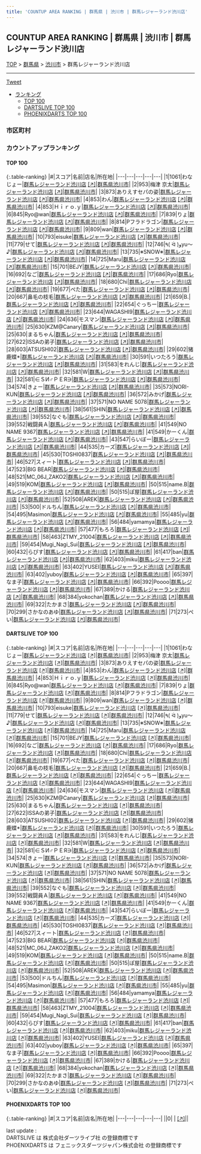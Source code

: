 ```yaml
---
title: 'COUNTUP AREA RANKING | 群馬県 | 渋川市 | 群馬レジャーランド渋川店'
---
```

## COUNTUP AREA RANKING | 群馬県 | 渋川市 | 群馬レジャーランド渋川店

[TOP](/darts/rank/) > [群馬県](/darts/rank/群馬県/) > [渋川市](/darts/rank/群馬県/渋川市/) > 群馬レジャーランド渋川店

___

<a href="https://twitter.com/share?ref_src=twsrc%5Etfw" data-text="COUNTUP AREA RANKING | 群馬県渋川市群馬レジャーランド渋川店" class="twitter-share-button" data-hashtags="DARTSLIVE,PHOENIXDARTS,darts,ダーツ" data-show-count="false">Tweet</a>

* [ランキング](#カウントアップランキング)
    * [TOP 100](#top-100)
    * [DARTSLIVE TOP 100](#dartslive-top-100)
    * [PHOENIXDARTS TOP 100](#phoenixdarts-top-100)

### 市区町村

<ul>

</ul>

### カウントアップランキング

#### TOP 100



{:.table-ranking}
|#|スコア|名前|店名|所在地|
|---|---|---|---|---|
|1|1061|<span class="rank-name-dl">わなじょー</span>|<a href="/darts/rank/shops/e09672d19b503e39a3f63593b5358cc4.html">群馬レジャーランド渋川店</a> <a href="https://search.dartslive.com/jp/shop/e09672d19b503e39a3f63593b5358cc4">[↗]</a>|<a href="/darts/rank/群馬県/渋川市">群馬県渋川市</a>|
|2|953|<span class="rank-name-dl">梅津 京太</span>|<a href="/darts/rank/shops/e09672d19b503e39a3f63593b5358cc4.html">群馬レジャーランド渋川店</a> <a href="https://search.dartslive.com/jp/shop/e09672d19b503e39a3f63593b5358cc4">[↗]</a>|<a href="/darts/rank/群馬県/渋川市">群馬県渋川市</a>|
|3|873|<span class="rank-name-dl">ありえすセパの姿</span>|<a href="/darts/rank/shops/e09672d19b503e39a3f63593b5358cc4.html">群馬レジャーランド渋川店</a> <a href="https://search.dartslive.com/jp/shop/e09672d19b503e39a3f63593b5358cc4">[↗]</a>|<a href="/darts/rank/群馬県/渋川市">群馬県渋川市</a>|
|4|853|<span class="rank-name-dl">わん</span>|<a href="/darts/rank/shops/e09672d19b503e39a3f63593b5358cc4.html">群馬レジャーランド渋川店</a> <a href="https://search.dartslive.com/jp/shop/e09672d19b503e39a3f63593b5358cc4">[↗]</a>|<a href="/darts/rank/群馬県/渋川市">群馬県渋川市</a>|
|4|853|<span class="rank-name-dl">Ｈｉｒｏ.ｙ</span>|<a href="/darts/rank/shops/e09672d19b503e39a3f63593b5358cc4.html">群馬レジャーランド渋川店</a> <a href="https://search.dartslive.com/jp/shop/e09672d19b503e39a3f63593b5358cc4">[↗]</a>|<a href="/darts/rank/群馬県/渋川市">群馬県渋川市</a>|
|6|845|<span class="rank-name-dl">Ryo@wan</span>|<a href="/darts/rank/shops/e09672d19b503e39a3f63593b5358cc4.html">群馬レジャーランド渋川店</a> <a href="https://search.dartslive.com/jp/shop/e09672d19b503e39a3f63593b5358cc4">[↗]</a>|<a href="/darts/rank/群馬県/渋川市">群馬県渋川市</a>|
|7|839|<span class="rank-name-dl">りょ</span>|<a href="/darts/rank/shops/e09672d19b503e39a3f63593b5358cc4.html">群馬レジャーランド渋川店</a> <a href="https://search.dartslive.com/jp/shop/e09672d19b503e39a3f63593b5358cc4">[↗]</a>|<a href="/darts/rank/群馬県/渋川市">群馬県渋川市</a>|
|8|814|<span class="rank-name-dl">Pフラドラゴン</span>|<a href="/darts/rank/shops/e09672d19b503e39a3f63593b5358cc4.html">群馬レジャーランド渋川店</a> <a href="https://search.dartslive.com/jp/shop/e09672d19b503e39a3f63593b5358cc4">[↗]</a>|<a href="/darts/rank/群馬県/渋川市">群馬県渋川市</a>|
|9|809|<span class="rank-name-dl">wan</span>|<a href="/darts/rank/shops/e09672d19b503e39a3f63593b5358cc4.html">群馬レジャーランド渋川店</a> <a href="https://search.dartslive.com/jp/shop/e09672d19b503e39a3f63593b5358cc4">[↗]</a>|<a href="/darts/rank/群馬県/渋川市">群馬県渋川市</a>|
|10|793|<span class="rank-name-dl">eisuke</span>|<a href="/darts/rank/shops/e09672d19b503e39a3f63593b5358cc4.html">群馬レジャーランド渋川店</a> <a href="https://search.dartslive.com/jp/shop/e09672d19b503e39a3f63593b5358cc4">[↗]</a>|<a href="/darts/rank/群馬県/渋川市">群馬県渋川市</a>|
|11|779|<span class="rank-name-dl">せて</span>|<a href="/darts/rank/shops/e09672d19b503e39a3f63593b5358cc4.html">群馬レジャーランド渋川店</a> <a href="https://search.dartslive.com/jp/shop/e09672d19b503e39a3f63593b5358cc4">[↗]</a>|<a href="/darts/rank/群馬県/渋川市">群馬県渋川市</a>|
|12|746|<span class="rank-name-dl">٩( ᐛ )وyu〜♪</span>|<a href="/darts/rank/shops/e09672d19b503e39a3f63593b5358cc4.html">群馬レジャーランド渋川店</a> <a href="https://search.dartslive.com/jp/shop/e09672d19b503e39a3f63593b5358cc4">[↗]</a>|<a href="/darts/rank/群馬県/渋川市">群馬県渋川市</a>|
|13|735|<span class="rank-name-dl">※SNOW※</span>|<a href="/darts/rank/shops/e09672d19b503e39a3f63593b5358cc4.html">群馬レジャーランド渋川店</a> <a href="https://search.dartslive.com/jp/shop/e09672d19b503e39a3f63593b5358cc4">[↗]</a>|<a href="/darts/rank/群馬県/渋川市">群馬県渋川市</a>|
|14|725|<span class="rank-name-dl">Maru</span>|<a href="/darts/rank/shops/e09672d19b503e39a3f63593b5358cc4.html">群馬レジャーランド渋川店</a> <a href="https://search.dartslive.com/jp/shop/e09672d19b503e39a3f63593b5358cc4">[↗]</a>|<a href="/darts/rank/群馬県/渋川市">群馬県渋川市</a>|
|15|701|<span class="rank-name-dl">BEJY</span>|<a href="/darts/rank/shops/e09672d19b503e39a3f63593b5358cc4.html">群馬レジャーランド渋川店</a> <a href="https://search.dartslive.com/jp/shop/e09672d19b503e39a3f63593b5358cc4">[↗]</a>|<a href="/darts/rank/群馬県/渋川市">群馬県渋川市</a>|
|16|692|<span class="rank-name-dl">なご</span>|<a href="/darts/rank/shops/e09672d19b503e39a3f63593b5358cc4.html">群馬レジャーランド渋川店</a> <a href="https://search.dartslive.com/jp/shop/e09672d19b503e39a3f63593b5358cc4">[↗]</a>|<a href="/darts/rank/群馬県/渋川市">群馬県渋川市</a>|
|17|686|<span class="rank-name-dl">Ryo</span>|<a href="/darts/rank/shops/e09672d19b503e39a3f63593b5358cc4.html">群馬レジャーランド渋川店</a> <a href="https://search.dartslive.com/jp/shop/e09672d19b503e39a3f63593b5358cc4">[↗]</a>|<a href="/darts/rank/群馬県/渋川市">群馬県渋川市</a>|
|18|680|<span class="rank-name-dl">Chi</span>|<a href="/darts/rank/shops/e09672d19b503e39a3f63593b5358cc4.html">群馬レジャーランド渋川店</a> <a href="https://search.dartslive.com/jp/shop/e09672d19b503e39a3f63593b5358cc4">[↗]</a>|<a href="/darts/rank/群馬県/渋川市">群馬県渋川市</a>|
|19|677|<span class="rank-name-dl">ぺた</span>|<a href="/darts/rank/shops/e09672d19b503e39a3f63593b5358cc4.html">群馬レジャーランド渋川店</a> <a href="https://search.dartslive.com/jp/shop/e09672d19b503e39a3f63593b5358cc4">[↗]</a>|<a href="/darts/rank/群馬県/渋川市">群馬県渋川市</a>|
|20|667|<span class="rank-name-dl">鼻毛の枝毛</span>|<a href="/darts/rank/shops/e09672d19b503e39a3f63593b5358cc4.html">群馬レジャーランド渋川店</a> <a href="https://search.dartslive.com/jp/shop/e09672d19b503e39a3f63593b5358cc4">[↗]</a>|<a href="/darts/rank/群馬県/渋川市">群馬県渋川市</a>|
|21|659|<span class="rank-name-dl">B.</span>|<a href="/darts/rank/shops/e09672d19b503e39a3f63593b5358cc4.html">群馬レジャーランド渋川店</a> <a href="https://search.dartslive.com/jp/shop/e09672d19b503e39a3f63593b5358cc4">[↗]</a>|<a href="/darts/rank/群馬県/渋川市">群馬県渋川市</a>|
|22|654|<span class="rank-name-dl">ぐっちー</span>|<a href="/darts/rank/shops/e09672d19b503e39a3f63593b5358cc4.html">群馬レジャーランド渋川店</a> <a href="https://search.dartslive.com/jp/shop/e09672d19b503e39a3f63593b5358cc4">[↗]</a>|<a href="/darts/rank/群馬県/渋川市">群馬県渋川市</a>|
|23|644|<span class="rank-name-dl">WAGASHI9</span>|<a href="/darts/rank/shops/e09672d19b503e39a3f63593b5358cc4.html">群馬レジャーランド渋川店</a> <a href="https://search.dartslive.com/jp/shop/e09672d19b503e39a3f63593b5358cc4">[↗]</a>|<a href="/darts/rank/群馬県/渋川市">群馬県渋川市</a>|
|24|636|<span class="rank-name-dl">モスマン</span>|<a href="/darts/rank/shops/e09672d19b503e39a3f63593b5358cc4.html">群馬レジャーランド渋川店</a> <a href="https://search.dartslive.com/jp/shop/e09672d19b503e39a3f63593b5358cc4">[↗]</a>|<a href="/darts/rank/群馬県/渋川市">群馬県渋川市</a>|
|25|630|<span class="rank-name-dl">KZM@Canary</span>|<a href="/darts/rank/shops/e09672d19b503e39a3f63593b5358cc4.html">群馬レジャーランド渋川店</a> <a href="https://search.dartslive.com/jp/shop/e09672d19b503e39a3f63593b5358cc4">[↗]</a>|<a href="/darts/rank/群馬県/渋川市">群馬県渋川市</a>|
|25|630|<span class="rank-name-dl">まるちゃん</span>|<a href="/darts/rank/shops/e09672d19b503e39a3f63593b5358cc4.html">群馬レジャーランド渋川店</a> <a href="https://search.dartslive.com/jp/shop/e09672d19b503e39a3f63593b5358cc4">[↗]</a>|<a href="/darts/rank/群馬県/渋川市">群馬県渋川市</a>|
|27|622|<span class="rank-name-dl">ISSAの弟子</span>|<a href="/darts/rank/shops/e09672d19b503e39a3f63593b5358cc4.html">群馬レジャーランド渋川店</a> <a href="https://search.dartslive.com/jp/shop/e09672d19b503e39a3f63593b5358cc4">[↗]</a>|<a href="/darts/rank/群馬県/渋川市">群馬県渋川市</a>|
|28|603|<span class="rank-name-dl">ATSUSHI02</span>|<a href="/darts/rank/shops/e09672d19b503e39a3f63593b5358cc4.html">群馬レジャーランド渋川店</a> <a href="https://search.dartslive.com/jp/shop/e09672d19b503e39a3f63593b5358cc4">[↗]</a>|<a href="/darts/rank/群馬県/渋川市">群馬県渋川市</a>|
|29|602|<span class="rank-name-dl">猪鹿蝶*</span>|<a href="/darts/rank/shops/e09672d19b503e39a3f63593b5358cc4.html">群馬レジャーランド渋川店</a> <a href="https://search.dartslive.com/jp/shop/e09672d19b503e39a3f63593b5358cc4">[↗]</a>|<a href="/darts/rank/群馬県/渋川市">群馬県渋川市</a>|
|30|591|<span class="rank-name-dl">いつたろう</span>|<a href="/darts/rank/shops/e09672d19b503e39a3f63593b5358cc4.html">群馬レジャーランド渋川店</a> <a href="https://search.dartslive.com/jp/shop/e09672d19b503e39a3f63593b5358cc4">[↗]</a>|<a href="/darts/rank/群馬県/渋川市">群馬県渋川市</a>|
|31|583|<span class="rank-name-dl">をれんじ</span>|<a href="/darts/rank/shops/e09672d19b503e39a3f63593b5358cc4.html">群馬レジャーランド渋川店</a> <a href="https://search.dartslive.com/jp/shop/e09672d19b503e39a3f63593b5358cc4">[↗]</a>|<a href="/darts/rank/群馬県/渋川市">群馬県渋川市</a>|
|32|581|<span class="rank-name-dl">W</span>|<a href="/darts/rank/shops/e09672d19b503e39a3f63593b5358cc4.html">群馬レジャーランド渋川店</a> <a href="https://search.dartslive.com/jp/shop/e09672d19b503e39a3f63593b5358cc4">[↗]</a>|<a href="/darts/rank/群馬県/渋川市">群馬県渋川市</a>|
|32|581|<span class="rank-name-dl">∈ＳИ♂ＰＥЯ∋</span>|<a href="/darts/rank/shops/e09672d19b503e39a3f63593b5358cc4.html">群馬レジャーランド渋川店</a> <a href="https://search.dartslive.com/jp/shop/e09672d19b503e39a3f63593b5358cc4">[↗]</a>|<a href="/darts/rank/群馬県/渋川市">群馬県渋川市</a>|
|34|574|<span class="rank-name-dl">きょー</span>|<a href="/darts/rank/shops/e09672d19b503e39a3f63593b5358cc4.html">群馬レジャーランド渋川店</a> <a href="https://search.dartslive.com/jp/shop/e09672d19b503e39a3f63593b5358cc4">[↗]</a>|<a href="/darts/rank/群馬県/渋川市">群馬県渋川市</a>|
|35|573|<span class="rank-name-dl">NORI-KUN</span>|<a href="/darts/rank/shops/e09672d19b503e39a3f63593b5358cc4.html">群馬レジャーランド渋川店</a> <a href="https://search.dartslive.com/jp/shop/e09672d19b503e39a3f63593b5358cc4">[↗]</a>|<a href="/darts/rank/群馬県/渋川市">群馬県渋川市</a>|
|36|572|<span class="rank-name-dl">みかげ</span>|<a href="/darts/rank/shops/e09672d19b503e39a3f63593b5358cc4.html">群馬レジャーランド渋川店</a> <a href="https://search.dartslive.com/jp/shop/e09672d19b503e39a3f63593b5358cc4">[↗]</a>|<a href="/darts/rank/群馬県/渋川市">群馬県渋川市</a>|
|37|571|<span class="rank-name-dl">NO NAME 5078</span>|<a href="/darts/rank/shops/e09672d19b503e39a3f63593b5358cc4.html">群馬レジャーランド渋川店</a> <a href="https://search.dartslive.com/jp/shop/e09672d19b503e39a3f63593b5358cc4">[↗]</a>|<a href="/darts/rank/群馬県/渋川市">群馬県渋川市</a>|
|38|561|<span class="rank-name-dl">SHIN</span>|<a href="/darts/rank/shops/e09672d19b503e39a3f63593b5358cc4.html">群馬レジャーランド渋川店</a> <a href="https://search.dartslive.com/jp/shop/e09672d19b503e39a3f63593b5358cc4">[↗]</a>|<a href="/darts/rank/群馬県/渋川市">群馬県渋川市</a>|
|39|552|<span class="rank-name-dl">なぐも</span>|<a href="/darts/rank/shops/e09672d19b503e39a3f63593b5358cc4.html">群馬レジャーランド渋川店</a> <a href="https://search.dartslive.com/jp/shop/e09672d19b503e39a3f63593b5358cc4">[↗]</a>|<a href="/darts/rank/群馬県/渋川市">群馬県渋川市</a>|
|39|552|<span class="rank-name-dl">戦闘員Ａ</span>|<a href="/darts/rank/shops/e09672d19b503e39a3f63593b5358cc4.html">群馬レジャーランド渋川店</a> <a href="https://search.dartslive.com/jp/shop/e09672d19b503e39a3f63593b5358cc4">[↗]</a>|<a href="/darts/rank/群馬県/渋川市">群馬県渋川市</a>|
|41|549|<span class="rank-name-dl">NO NAME 9367</span>|<a href="/darts/rank/shops/e09672d19b503e39a3f63593b5358cc4.html">群馬レジャーランド渋川店</a> <a href="https://search.dartslive.com/jp/shop/e09672d19b503e39a3f63593b5358cc4">[↗]</a>|<a href="/darts/rank/群馬県/渋川市">群馬県渋川市</a>|
|41|549|<span class="rank-name-dl">かーくん</span>|<a href="/darts/rank/shops/e09672d19b503e39a3f63593b5358cc4.html">群馬レジャーランド渋川店</a> <a href="https://search.dartslive.com/jp/shop/e09672d19b503e39a3f63593b5358cc4">[↗]</a>|<a href="/darts/rank/群馬県/渋川市">群馬県渋川市</a>|
|43|547|<span class="rank-name-dl">らいぼー</span>|<a href="/darts/rank/shops/e09672d19b503e39a3f63593b5358cc4.html">群馬レジャーランド渋川店</a> <a href="https://search.dartslive.com/jp/shop/e09672d19b503e39a3f63593b5358cc4">[↗]</a>|<a href="/darts/rank/群馬県/渋川市">群馬県渋川市</a>|
|44|535|<span class="rank-name-dl">カーズ</span>|<a href="/darts/rank/shops/e09672d19b503e39a3f63593b5358cc4.html">群馬レジャーランド渋川店</a> <a href="https://search.dartslive.com/jp/shop/e09672d19b503e39a3f63593b5358cc4">[↗]</a>|<a href="/darts/rank/群馬県/渋川市">群馬県渋川市</a>|
|45|530|<span class="rank-name-dl">TOSHI0837</span>|<a href="/darts/rank/shops/e09672d19b503e39a3f63593b5358cc4.html">群馬レジャーランド渋川店</a> <a href="https://search.dartslive.com/jp/shop/e09672d19b503e39a3f63593b5358cc4">[↗]</a>|<a href="/darts/rank/群馬県/渋川市">群馬県渋川市</a>|
|46|527|<span class="rank-name-dl">スィート</span>|<a href="/darts/rank/shops/e09672d19b503e39a3f63593b5358cc4.html">群馬レジャーランド渋川店</a> <a href="https://search.dartslive.com/jp/shop/e09672d19b503e39a3f63593b5358cc4">[↗]</a>|<a href="/darts/rank/群馬県/渋川市">群馬県渋川市</a>|
|47|523|<span class="rank-name-dl">BIG BEAR</span>|<a href="/darts/rank/shops/e09672d19b503e39a3f63593b5358cc4.html">群馬レジャーランド渋川店</a> <a href="https://search.dartslive.com/jp/shop/e09672d19b503e39a3f63593b5358cc4">[↗]</a>|<a href="/darts/rank/群馬県/渋川市">群馬県渋川市</a>|
|48|521|<span class="rank-name-dl">MC_06J_ZAKO2</span>|<a href="/darts/rank/shops/e09672d19b503e39a3f63593b5358cc4.html">群馬レジャーランド渋川店</a> <a href="https://search.dartslive.com/jp/shop/e09672d19b503e39a3f63593b5358cc4">[↗]</a>|<a href="/darts/rank/群馬県/渋川市">群馬県渋川市</a>|
|49|519|<span class="rank-name-dl">KOM</span>|<a href="/darts/rank/shops/e09672d19b503e39a3f63593b5358cc4.html">群馬レジャーランド渋川店</a> <a href="https://search.dartslive.com/jp/shop/e09672d19b503e39a3f63593b5358cc4">[↗]</a>|<a href="/darts/rank/群馬県/渋川市">群馬県渋川市</a>|
|50|515|<span class="rank-name-dl">name.B</span>|<a href="/darts/rank/shops/e09672d19b503e39a3f63593b5358cc4.html">群馬レジャーランド渋川店</a> <a href="https://search.dartslive.com/jp/shop/e09672d19b503e39a3f63593b5358cc4">[↗]</a>|<a href="/darts/rank/群馬県/渋川市">群馬県渋川市</a>|
|50|515|<span class="rank-name-dl">ぽ屋</span>|<a href="/darts/rank/shops/e09672d19b503e39a3f63593b5358cc4.html">群馬レジャーランド渋川店</a> <a href="https://search.dartslive.com/jp/shop/e09672d19b503e39a3f63593b5358cc4">[↗]</a>|<a href="/darts/rank/群馬県/渋川市">群馬県渋川市</a>|
|52|508|<span class="rank-name-dl">AREK</span>|<a href="/darts/rank/shops/e09672d19b503e39a3f63593b5358cc4.html">群馬レジャーランド渋川店</a> <a href="https://search.dartslive.com/jp/shop/e09672d19b503e39a3f63593b5358cc4">[↗]</a>|<a href="/darts/rank/群馬県/渋川市">群馬県渋川市</a>|
|53|500|<span class="rank-name-dl">ドルちん</span>|<a href="/darts/rank/shops/e09672d19b503e39a3f63593b5358cc4.html">群馬レジャーランド渋川店</a> <a href="https://search.dartslive.com/jp/shop/e09672d19b503e39a3f63593b5358cc4">[↗]</a>|<a href="/darts/rank/群馬県/渋川市">群馬県渋川市</a>|
|54|495|<span class="rank-name-dl">Masimon</span>|<a href="/darts/rank/shops/e09672d19b503e39a3f63593b5358cc4.html">群馬レジャーランド渋川店</a> <a href="https://search.dartslive.com/jp/shop/e09672d19b503e39a3f63593b5358cc4">[↗]</a>|<a href="/darts/rank/群馬県/渋川市">群馬県渋川市</a>|
|55|485|<span class="rank-name-dl">yu</span>|<a href="/darts/rank/shops/e09672d19b503e39a3f63593b5358cc4.html">群馬レジャーランド渋川店</a> <a href="https://search.dartslive.com/jp/shop/e09672d19b503e39a3f63593b5358cc4">[↗]</a>|<a href="/darts/rank/群馬県/渋川市">群馬県渋川市</a>|
|56|484|<span class="rank-name-dl">yamamya</span>|<a href="/darts/rank/shops/e09672d19b503e39a3f63593b5358cc4.html">群馬レジャーランド渋川店</a> <a href="https://search.dartslive.com/jp/shop/e09672d19b503e39a3f63593b5358cc4">[↗]</a>|<a href="/darts/rank/群馬県/渋川市">群馬県渋川市</a>|
|57|477|<span class="rank-name-dl">もろろ</span>|<a href="/darts/rank/shops/e09672d19b503e39a3f63593b5358cc4.html">群馬レジャーランド渋川店</a> <a href="https://search.dartslive.com/jp/shop/e09672d19b503e39a3f63593b5358cc4">[↗]</a>|<a href="/darts/rank/群馬県/渋川市">群馬県渋川市</a>|
|58|463|<span class="rank-name-dl">ZTMY_21004</span>|<a href="/darts/rank/shops/e09672d19b503e39a3f63593b5358cc4.html">群馬レジャーランド渋川店</a> <a href="https://search.dartslive.com/jp/shop/e09672d19b503e39a3f63593b5358cc4">[↗]</a>|<a href="/darts/rank/群馬県/渋川市">群馬県渋川市</a>|
|59|454|<span class="rank-name-dl">Mugi_Nagi_Sui</span>|<a href="/darts/rank/shops/e09672d19b503e39a3f63593b5358cc4.html">群馬レジャーランド渋川店</a> <a href="https://search.dartslive.com/jp/shop/e09672d19b503e39a3f63593b5358cc4">[↗]</a>|<a href="/darts/rank/群馬県/渋川市">群馬県渋川市</a>|
|60|432|<span class="rank-name-dl">らぴす</span>|<a href="/darts/rank/shops/e09672d19b503e39a3f63593b5358cc4.html">群馬レジャーランド渋川店</a> <a href="https://search.dartslive.com/jp/shop/e09672d19b503e39a3f63593b5358cc4">[↗]</a>|<a href="/darts/rank/群馬県/渋川市">群馬県渋川市</a>|
|61|417|<span class="rank-name-dl">ban</span>|<a href="/darts/rank/shops/e09672d19b503e39a3f63593b5358cc4.html">群馬レジャーランド渋川店</a> <a href="https://search.dartslive.com/jp/shop/e09672d19b503e39a3f63593b5358cc4">[↗]</a>|<a href="/darts/rank/群馬県/渋川市">群馬県渋川市</a>|
|62|403|<span class="rank-name-dl">miku</span>|<a href="/darts/rank/shops/e09672d19b503e39a3f63593b5358cc4.html">群馬レジャーランド渋川店</a> <a href="https://search.dartslive.com/jp/shop/e09672d19b503e39a3f63593b5358cc4">[↗]</a>|<a href="/darts/rank/群馬県/渋川市">群馬県渋川市</a>|
|63|402|<span class="rank-name-dl">YUSEI</span>|<a href="/darts/rank/shops/e09672d19b503e39a3f63593b5358cc4.html">群馬レジャーランド渋川店</a> <a href="https://search.dartslive.com/jp/shop/e09672d19b503e39a3f63593b5358cc4">[↗]</a>|<a href="/darts/rank/群馬県/渋川市">群馬県渋川市</a>|
|63|402|<span class="rank-name-dl">yuboy</span>|<a href="/darts/rank/shops/e09672d19b503e39a3f63593b5358cc4.html">群馬レジャーランド渋川店</a> <a href="https://search.dartslive.com/jp/shop/e09672d19b503e39a3f63593b5358cc4">[↗]</a>|<a href="/darts/rank/群馬県/渋川市">群馬県渋川市</a>|
|65|397|<span class="rank-name-dl">なま子</span>|<a href="/darts/rank/shops/e09672d19b503e39a3f63593b5358cc4.html">群馬レジャーランド渋川店</a> <a href="https://search.dartslive.com/jp/shop/e09672d19b503e39a3f63593b5358cc4">[↗]</a>|<a href="/darts/rank/群馬県/渋川市">群馬県渋川市</a>|
|66|392|<span class="rank-name-dl">Poooo</span>|<a href="/darts/rank/shops/e09672d19b503e39a3f63593b5358cc4.html">群馬レジャーランド渋川店</a> <a href="https://search.dartslive.com/jp/shop/e09672d19b503e39a3f63593b5358cc4">[↗]</a>|<a href="/darts/rank/群馬県/渋川市">群馬県渋川市</a>|
|67|389|<span class="rank-name-dl">かける</span>|<a href="/darts/rank/shops/e09672d19b503e39a3f63593b5358cc4.html">群馬レジャーランド渋川店</a> <a href="https://search.dartslive.com/jp/shop/e09672d19b503e39a3f63593b5358cc4">[↗]</a>|<a href="/darts/rank/群馬県/渋川市">群馬県渋川市</a>|
|68|384|<span class="rank-name-dl">yokochan</span>|<a href="/darts/rank/shops/e09672d19b503e39a3f63593b5358cc4.html">群馬レジャーランド渋川店</a> <a href="https://search.dartslive.com/jp/shop/e09672d19b503e39a3f63593b5358cc4">[↗]</a>|<a href="/darts/rank/群馬県/渋川市">群馬県渋川市</a>|
|69|322|<span class="rank-name-dl">たかまさ</span>|<a href="/darts/rank/shops/e09672d19b503e39a3f63593b5358cc4.html">群馬レジャーランド渋川店</a> <a href="https://search.dartslive.com/jp/shop/e09672d19b503e39a3f63593b5358cc4">[↗]</a>|<a href="/darts/rank/群馬県/渋川市">群馬県渋川市</a>|
|70|299|<span class="rank-name-dl">さかなのあゆ</span>|<a href="/darts/rank/shops/e09672d19b503e39a3f63593b5358cc4.html">群馬レジャーランド渋川店</a> <a href="https://search.dartslive.com/jp/shop/e09672d19b503e39a3f63593b5358cc4">[↗]</a>|<a href="/darts/rank/群馬県/渋川市">群馬県渋川市</a>|
|71|273|<span class="rank-name-dl">ぺい</span>|<a href="/darts/rank/shops/e09672d19b503e39a3f63593b5358cc4.html">群馬レジャーランド渋川店</a> <a href="https://search.dartslive.com/jp/shop/e09672d19b503e39a3f63593b5358cc4">[↗]</a>|<a href="/darts/rank/群馬県/渋川市">群馬県渋川市</a>|


#### DARTSLIVE TOP 100



{:.table-ranking}
|#|スコア|名前|店名|所在地|
|---|---|---|---|---|
|1|1061|<span class="rank-name-dl">わなじょー</span>|<a href="/darts/rank/shops/e09672d19b503e39a3f63593b5358cc4.html">群馬レジャーランド渋川店</a> <a href="https://search.dartslive.com/jp/shop/e09672d19b503e39a3f63593b5358cc4">[↗]</a>|<a href="/darts/rank/群馬県/渋川市">群馬県渋川市</a>|
|2|953|<span class="rank-name-dl">梅津 京太</span>|<a href="/darts/rank/shops/e09672d19b503e39a3f63593b5358cc4.html">群馬レジャーランド渋川店</a> <a href="https://search.dartslive.com/jp/shop/e09672d19b503e39a3f63593b5358cc4">[↗]</a>|<a href="/darts/rank/群馬県/渋川市">群馬県渋川市</a>|
|3|873|<span class="rank-name-dl">ありえすセパの姿</span>|<a href="/darts/rank/shops/e09672d19b503e39a3f63593b5358cc4.html">群馬レジャーランド渋川店</a> <a href="https://search.dartslive.com/jp/shop/e09672d19b503e39a3f63593b5358cc4">[↗]</a>|<a href="/darts/rank/群馬県/渋川市">群馬県渋川市</a>|
|4|853|<span class="rank-name-dl">わん</span>|<a href="/darts/rank/shops/e09672d19b503e39a3f63593b5358cc4.html">群馬レジャーランド渋川店</a> <a href="https://search.dartslive.com/jp/shop/e09672d19b503e39a3f63593b5358cc4">[↗]</a>|<a href="/darts/rank/群馬県/渋川市">群馬県渋川市</a>|
|4|853|<span class="rank-name-dl">Ｈｉｒｏ.ｙ</span>|<a href="/darts/rank/shops/e09672d19b503e39a3f63593b5358cc4.html">群馬レジャーランド渋川店</a> <a href="https://search.dartslive.com/jp/shop/e09672d19b503e39a3f63593b5358cc4">[↗]</a>|<a href="/darts/rank/群馬県/渋川市">群馬県渋川市</a>|
|6|845|<span class="rank-name-dl">Ryo@wan</span>|<a href="/darts/rank/shops/e09672d19b503e39a3f63593b5358cc4.html">群馬レジャーランド渋川店</a> <a href="https://search.dartslive.com/jp/shop/e09672d19b503e39a3f63593b5358cc4">[↗]</a>|<a href="/darts/rank/群馬県/渋川市">群馬県渋川市</a>|
|7|839|<span class="rank-name-dl">りょ</span>|<a href="/darts/rank/shops/e09672d19b503e39a3f63593b5358cc4.html">群馬レジャーランド渋川店</a> <a href="https://search.dartslive.com/jp/shop/e09672d19b503e39a3f63593b5358cc4">[↗]</a>|<a href="/darts/rank/群馬県/渋川市">群馬県渋川市</a>|
|8|814|<span class="rank-name-dl">Pフラドラゴン</span>|<a href="/darts/rank/shops/e09672d19b503e39a3f63593b5358cc4.html">群馬レジャーランド渋川店</a> <a href="https://search.dartslive.com/jp/shop/e09672d19b503e39a3f63593b5358cc4">[↗]</a>|<a href="/darts/rank/群馬県/渋川市">群馬県渋川市</a>|
|9|809|<span class="rank-name-dl">wan</span>|<a href="/darts/rank/shops/e09672d19b503e39a3f63593b5358cc4.html">群馬レジャーランド渋川店</a> <a href="https://search.dartslive.com/jp/shop/e09672d19b503e39a3f63593b5358cc4">[↗]</a>|<a href="/darts/rank/群馬県/渋川市">群馬県渋川市</a>|
|10|793|<span class="rank-name-dl">eisuke</span>|<a href="/darts/rank/shops/e09672d19b503e39a3f63593b5358cc4.html">群馬レジャーランド渋川店</a> <a href="https://search.dartslive.com/jp/shop/e09672d19b503e39a3f63593b5358cc4">[↗]</a>|<a href="/darts/rank/群馬県/渋川市">群馬県渋川市</a>|
|11|779|<span class="rank-name-dl">せて</span>|<a href="/darts/rank/shops/e09672d19b503e39a3f63593b5358cc4.html">群馬レジャーランド渋川店</a> <a href="https://search.dartslive.com/jp/shop/e09672d19b503e39a3f63593b5358cc4">[↗]</a>|<a href="/darts/rank/群馬県/渋川市">群馬県渋川市</a>|
|12|746|<span class="rank-name-dl">٩( ᐛ )وyu〜♪</span>|<a href="/darts/rank/shops/e09672d19b503e39a3f63593b5358cc4.html">群馬レジャーランド渋川店</a> <a href="https://search.dartslive.com/jp/shop/e09672d19b503e39a3f63593b5358cc4">[↗]</a>|<a href="/darts/rank/群馬県/渋川市">群馬県渋川市</a>|
|13|735|<span class="rank-name-dl">※SNOW※</span>|<a href="/darts/rank/shops/e09672d19b503e39a3f63593b5358cc4.html">群馬レジャーランド渋川店</a> <a href="https://search.dartslive.com/jp/shop/e09672d19b503e39a3f63593b5358cc4">[↗]</a>|<a href="/darts/rank/群馬県/渋川市">群馬県渋川市</a>|
|14|725|<span class="rank-name-dl">Maru</span>|<a href="/darts/rank/shops/e09672d19b503e39a3f63593b5358cc4.html">群馬レジャーランド渋川店</a> <a href="https://search.dartslive.com/jp/shop/e09672d19b503e39a3f63593b5358cc4">[↗]</a>|<a href="/darts/rank/群馬県/渋川市">群馬県渋川市</a>|
|15|701|<span class="rank-name-dl">BEJY</span>|<a href="/darts/rank/shops/e09672d19b503e39a3f63593b5358cc4.html">群馬レジャーランド渋川店</a> <a href="https://search.dartslive.com/jp/shop/e09672d19b503e39a3f63593b5358cc4">[↗]</a>|<a href="/darts/rank/群馬県/渋川市">群馬県渋川市</a>|
|16|692|<span class="rank-name-dl">なご</span>|<a href="/darts/rank/shops/e09672d19b503e39a3f63593b5358cc4.html">群馬レジャーランド渋川店</a> <a href="https://search.dartslive.com/jp/shop/e09672d19b503e39a3f63593b5358cc4">[↗]</a>|<a href="/darts/rank/群馬県/渋川市">群馬県渋川市</a>|
|17|686|<span class="rank-name-dl">Ryo</span>|<a href="/darts/rank/shops/e09672d19b503e39a3f63593b5358cc4.html">群馬レジャーランド渋川店</a> <a href="https://search.dartslive.com/jp/shop/e09672d19b503e39a3f63593b5358cc4">[↗]</a>|<a href="/darts/rank/群馬県/渋川市">群馬県渋川市</a>|
|18|680|<span class="rank-name-dl">Chi</span>|<a href="/darts/rank/shops/e09672d19b503e39a3f63593b5358cc4.html">群馬レジャーランド渋川店</a> <a href="https://search.dartslive.com/jp/shop/e09672d19b503e39a3f63593b5358cc4">[↗]</a>|<a href="/darts/rank/群馬県/渋川市">群馬県渋川市</a>|
|19|677|<span class="rank-name-dl">ぺた</span>|<a href="/darts/rank/shops/e09672d19b503e39a3f63593b5358cc4.html">群馬レジャーランド渋川店</a> <a href="https://search.dartslive.com/jp/shop/e09672d19b503e39a3f63593b5358cc4">[↗]</a>|<a href="/darts/rank/群馬県/渋川市">群馬県渋川市</a>|
|20|667|<span class="rank-name-dl">鼻毛の枝毛</span>|<a href="/darts/rank/shops/e09672d19b503e39a3f63593b5358cc4.html">群馬レジャーランド渋川店</a> <a href="https://search.dartslive.com/jp/shop/e09672d19b503e39a3f63593b5358cc4">[↗]</a>|<a href="/darts/rank/群馬県/渋川市">群馬県渋川市</a>|
|21|659|<span class="rank-name-dl">B.</span>|<a href="/darts/rank/shops/e09672d19b503e39a3f63593b5358cc4.html">群馬レジャーランド渋川店</a> <a href="https://search.dartslive.com/jp/shop/e09672d19b503e39a3f63593b5358cc4">[↗]</a>|<a href="/darts/rank/群馬県/渋川市">群馬県渋川市</a>|
|22|654|<span class="rank-name-dl">ぐっちー</span>|<a href="/darts/rank/shops/e09672d19b503e39a3f63593b5358cc4.html">群馬レジャーランド渋川店</a> <a href="https://search.dartslive.com/jp/shop/e09672d19b503e39a3f63593b5358cc4">[↗]</a>|<a href="/darts/rank/群馬県/渋川市">群馬県渋川市</a>|
|23|644|<span class="rank-name-dl">WAGASHI9</span>|<a href="/darts/rank/shops/e09672d19b503e39a3f63593b5358cc4.html">群馬レジャーランド渋川店</a> <a href="https://search.dartslive.com/jp/shop/e09672d19b503e39a3f63593b5358cc4">[↗]</a>|<a href="/darts/rank/群馬県/渋川市">群馬県渋川市</a>|
|24|636|<span class="rank-name-dl">モスマン</span>|<a href="/darts/rank/shops/e09672d19b503e39a3f63593b5358cc4.html">群馬レジャーランド渋川店</a> <a href="https://search.dartslive.com/jp/shop/e09672d19b503e39a3f63593b5358cc4">[↗]</a>|<a href="/darts/rank/群馬県/渋川市">群馬県渋川市</a>|
|25|630|<span class="rank-name-dl">KZM@Canary</span>|<a href="/darts/rank/shops/e09672d19b503e39a3f63593b5358cc4.html">群馬レジャーランド渋川店</a> <a href="https://search.dartslive.com/jp/shop/e09672d19b503e39a3f63593b5358cc4">[↗]</a>|<a href="/darts/rank/群馬県/渋川市">群馬県渋川市</a>|
|25|630|<span class="rank-name-dl">まるちゃん</span>|<a href="/darts/rank/shops/e09672d19b503e39a3f63593b5358cc4.html">群馬レジャーランド渋川店</a> <a href="https://search.dartslive.com/jp/shop/e09672d19b503e39a3f63593b5358cc4">[↗]</a>|<a href="/darts/rank/群馬県/渋川市">群馬県渋川市</a>|
|27|622|<span class="rank-name-dl">ISSAの弟子</span>|<a href="/darts/rank/shops/e09672d19b503e39a3f63593b5358cc4.html">群馬レジャーランド渋川店</a> <a href="https://search.dartslive.com/jp/shop/e09672d19b503e39a3f63593b5358cc4">[↗]</a>|<a href="/darts/rank/群馬県/渋川市">群馬県渋川市</a>|
|28|603|<span class="rank-name-dl">ATSUSHI02</span>|<a href="/darts/rank/shops/e09672d19b503e39a3f63593b5358cc4.html">群馬レジャーランド渋川店</a> <a href="https://search.dartslive.com/jp/shop/e09672d19b503e39a3f63593b5358cc4">[↗]</a>|<a href="/darts/rank/群馬県/渋川市">群馬県渋川市</a>|
|29|602|<span class="rank-name-dl">猪鹿蝶*</span>|<a href="/darts/rank/shops/e09672d19b503e39a3f63593b5358cc4.html">群馬レジャーランド渋川店</a> <a href="https://search.dartslive.com/jp/shop/e09672d19b503e39a3f63593b5358cc4">[↗]</a>|<a href="/darts/rank/群馬県/渋川市">群馬県渋川市</a>|
|30|591|<span class="rank-name-dl">いつたろう</span>|<a href="/darts/rank/shops/e09672d19b503e39a3f63593b5358cc4.html">群馬レジャーランド渋川店</a> <a href="https://search.dartslive.com/jp/shop/e09672d19b503e39a3f63593b5358cc4">[↗]</a>|<a href="/darts/rank/群馬県/渋川市">群馬県渋川市</a>|
|31|583|<span class="rank-name-dl">をれんじ</span>|<a href="/darts/rank/shops/e09672d19b503e39a3f63593b5358cc4.html">群馬レジャーランド渋川店</a> <a href="https://search.dartslive.com/jp/shop/e09672d19b503e39a3f63593b5358cc4">[↗]</a>|<a href="/darts/rank/群馬県/渋川市">群馬県渋川市</a>|
|32|581|<span class="rank-name-dl">W</span>|<a href="/darts/rank/shops/e09672d19b503e39a3f63593b5358cc4.html">群馬レジャーランド渋川店</a> <a href="https://search.dartslive.com/jp/shop/e09672d19b503e39a3f63593b5358cc4">[↗]</a>|<a href="/darts/rank/群馬県/渋川市">群馬県渋川市</a>|
|32|581|<span class="rank-name-dl">∈ＳИ♂ＰＥЯ∋</span>|<a href="/darts/rank/shops/e09672d19b503e39a3f63593b5358cc4.html">群馬レジャーランド渋川店</a> <a href="https://search.dartslive.com/jp/shop/e09672d19b503e39a3f63593b5358cc4">[↗]</a>|<a href="/darts/rank/群馬県/渋川市">群馬県渋川市</a>|
|34|574|<span class="rank-name-dl">きょー</span>|<a href="/darts/rank/shops/e09672d19b503e39a3f63593b5358cc4.html">群馬レジャーランド渋川店</a> <a href="https://search.dartslive.com/jp/shop/e09672d19b503e39a3f63593b5358cc4">[↗]</a>|<a href="/darts/rank/群馬県/渋川市">群馬県渋川市</a>|
|35|573|<span class="rank-name-dl">NORI-KUN</span>|<a href="/darts/rank/shops/e09672d19b503e39a3f63593b5358cc4.html">群馬レジャーランド渋川店</a> <a href="https://search.dartslive.com/jp/shop/e09672d19b503e39a3f63593b5358cc4">[↗]</a>|<a href="/darts/rank/群馬県/渋川市">群馬県渋川市</a>|
|36|572|<span class="rank-name-dl">みかげ</span>|<a href="/darts/rank/shops/e09672d19b503e39a3f63593b5358cc4.html">群馬レジャーランド渋川店</a> <a href="https://search.dartslive.com/jp/shop/e09672d19b503e39a3f63593b5358cc4">[↗]</a>|<a href="/darts/rank/群馬県/渋川市">群馬県渋川市</a>|
|37|571|<span class="rank-name-dl">NO NAME 5078</span>|<a href="/darts/rank/shops/e09672d19b503e39a3f63593b5358cc4.html">群馬レジャーランド渋川店</a> <a href="https://search.dartslive.com/jp/shop/e09672d19b503e39a3f63593b5358cc4">[↗]</a>|<a href="/darts/rank/群馬県/渋川市">群馬県渋川市</a>|
|38|561|<span class="rank-name-dl">SHIN</span>|<a href="/darts/rank/shops/e09672d19b503e39a3f63593b5358cc4.html">群馬レジャーランド渋川店</a> <a href="https://search.dartslive.com/jp/shop/e09672d19b503e39a3f63593b5358cc4">[↗]</a>|<a href="/darts/rank/群馬県/渋川市">群馬県渋川市</a>|
|39|552|<span class="rank-name-dl">なぐも</span>|<a href="/darts/rank/shops/e09672d19b503e39a3f63593b5358cc4.html">群馬レジャーランド渋川店</a> <a href="https://search.dartslive.com/jp/shop/e09672d19b503e39a3f63593b5358cc4">[↗]</a>|<a href="/darts/rank/群馬県/渋川市">群馬県渋川市</a>|
|39|552|<span class="rank-name-dl">戦闘員Ａ</span>|<a href="/darts/rank/shops/e09672d19b503e39a3f63593b5358cc4.html">群馬レジャーランド渋川店</a> <a href="https://search.dartslive.com/jp/shop/e09672d19b503e39a3f63593b5358cc4">[↗]</a>|<a href="/darts/rank/群馬県/渋川市">群馬県渋川市</a>|
|41|549|<span class="rank-name-dl">NO NAME 9367</span>|<a href="/darts/rank/shops/e09672d19b503e39a3f63593b5358cc4.html">群馬レジャーランド渋川店</a> <a href="https://search.dartslive.com/jp/shop/e09672d19b503e39a3f63593b5358cc4">[↗]</a>|<a href="/darts/rank/群馬県/渋川市">群馬県渋川市</a>|
|41|549|<span class="rank-name-dl">かーくん</span>|<a href="/darts/rank/shops/e09672d19b503e39a3f63593b5358cc4.html">群馬レジャーランド渋川店</a> <a href="https://search.dartslive.com/jp/shop/e09672d19b503e39a3f63593b5358cc4">[↗]</a>|<a href="/darts/rank/群馬県/渋川市">群馬県渋川市</a>|
|43|547|<span class="rank-name-dl">らいぼー</span>|<a href="/darts/rank/shops/e09672d19b503e39a3f63593b5358cc4.html">群馬レジャーランド渋川店</a> <a href="https://search.dartslive.com/jp/shop/e09672d19b503e39a3f63593b5358cc4">[↗]</a>|<a href="/darts/rank/群馬県/渋川市">群馬県渋川市</a>|
|44|535|<span class="rank-name-dl">カーズ</span>|<a href="/darts/rank/shops/e09672d19b503e39a3f63593b5358cc4.html">群馬レジャーランド渋川店</a> <a href="https://search.dartslive.com/jp/shop/e09672d19b503e39a3f63593b5358cc4">[↗]</a>|<a href="/darts/rank/群馬県/渋川市">群馬県渋川市</a>|
|45|530|<span class="rank-name-dl">TOSHI0837</span>|<a href="/darts/rank/shops/e09672d19b503e39a3f63593b5358cc4.html">群馬レジャーランド渋川店</a> <a href="https://search.dartslive.com/jp/shop/e09672d19b503e39a3f63593b5358cc4">[↗]</a>|<a href="/darts/rank/群馬県/渋川市">群馬県渋川市</a>|
|46|527|<span class="rank-name-dl">スィート</span>|<a href="/darts/rank/shops/e09672d19b503e39a3f63593b5358cc4.html">群馬レジャーランド渋川店</a> <a href="https://search.dartslive.com/jp/shop/e09672d19b503e39a3f63593b5358cc4">[↗]</a>|<a href="/darts/rank/群馬県/渋川市">群馬県渋川市</a>|
|47|523|<span class="rank-name-dl">BIG BEAR</span>|<a href="/darts/rank/shops/e09672d19b503e39a3f63593b5358cc4.html">群馬レジャーランド渋川店</a> <a href="https://search.dartslive.com/jp/shop/e09672d19b503e39a3f63593b5358cc4">[↗]</a>|<a href="/darts/rank/群馬県/渋川市">群馬県渋川市</a>|
|48|521|<span class="rank-name-dl">MC_06J_ZAKO2</span>|<a href="/darts/rank/shops/e09672d19b503e39a3f63593b5358cc4.html">群馬レジャーランド渋川店</a> <a href="https://search.dartslive.com/jp/shop/e09672d19b503e39a3f63593b5358cc4">[↗]</a>|<a href="/darts/rank/群馬県/渋川市">群馬県渋川市</a>|
|49|519|<span class="rank-name-dl">KOM</span>|<a href="/darts/rank/shops/e09672d19b503e39a3f63593b5358cc4.html">群馬レジャーランド渋川店</a> <a href="https://search.dartslive.com/jp/shop/e09672d19b503e39a3f63593b5358cc4">[↗]</a>|<a href="/darts/rank/群馬県/渋川市">群馬県渋川市</a>|
|50|515|<span class="rank-name-dl">name.B</span>|<a href="/darts/rank/shops/e09672d19b503e39a3f63593b5358cc4.html">群馬レジャーランド渋川店</a> <a href="https://search.dartslive.com/jp/shop/e09672d19b503e39a3f63593b5358cc4">[↗]</a>|<a href="/darts/rank/群馬県/渋川市">群馬県渋川市</a>|
|50|515|<span class="rank-name-dl">ぽ屋</span>|<a href="/darts/rank/shops/e09672d19b503e39a3f63593b5358cc4.html">群馬レジャーランド渋川店</a> <a href="https://search.dartslive.com/jp/shop/e09672d19b503e39a3f63593b5358cc4">[↗]</a>|<a href="/darts/rank/群馬県/渋川市">群馬県渋川市</a>|
|52|508|<span class="rank-name-dl">AREK</span>|<a href="/darts/rank/shops/e09672d19b503e39a3f63593b5358cc4.html">群馬レジャーランド渋川店</a> <a href="https://search.dartslive.com/jp/shop/e09672d19b503e39a3f63593b5358cc4">[↗]</a>|<a href="/darts/rank/群馬県/渋川市">群馬県渋川市</a>|
|53|500|<span class="rank-name-dl">ドルちん</span>|<a href="/darts/rank/shops/e09672d19b503e39a3f63593b5358cc4.html">群馬レジャーランド渋川店</a> <a href="https://search.dartslive.com/jp/shop/e09672d19b503e39a3f63593b5358cc4">[↗]</a>|<a href="/darts/rank/群馬県/渋川市">群馬県渋川市</a>|
|54|495|<span class="rank-name-dl">Masimon</span>|<a href="/darts/rank/shops/e09672d19b503e39a3f63593b5358cc4.html">群馬レジャーランド渋川店</a> <a href="https://search.dartslive.com/jp/shop/e09672d19b503e39a3f63593b5358cc4">[↗]</a>|<a href="/darts/rank/群馬県/渋川市">群馬県渋川市</a>|
|55|485|<span class="rank-name-dl">yu</span>|<a href="/darts/rank/shops/e09672d19b503e39a3f63593b5358cc4.html">群馬レジャーランド渋川店</a> <a href="https://search.dartslive.com/jp/shop/e09672d19b503e39a3f63593b5358cc4">[↗]</a>|<a href="/darts/rank/群馬県/渋川市">群馬県渋川市</a>|
|56|484|<span class="rank-name-dl">yamamya</span>|<a href="/darts/rank/shops/e09672d19b503e39a3f63593b5358cc4.html">群馬レジャーランド渋川店</a> <a href="https://search.dartslive.com/jp/shop/e09672d19b503e39a3f63593b5358cc4">[↗]</a>|<a href="/darts/rank/群馬県/渋川市">群馬県渋川市</a>|
|57|477|<span class="rank-name-dl">もろろ</span>|<a href="/darts/rank/shops/e09672d19b503e39a3f63593b5358cc4.html">群馬レジャーランド渋川店</a> <a href="https://search.dartslive.com/jp/shop/e09672d19b503e39a3f63593b5358cc4">[↗]</a>|<a href="/darts/rank/群馬県/渋川市">群馬県渋川市</a>|
|58|463|<span class="rank-name-dl">ZTMY_21004</span>|<a href="/darts/rank/shops/e09672d19b503e39a3f63593b5358cc4.html">群馬レジャーランド渋川店</a> <a href="https://search.dartslive.com/jp/shop/e09672d19b503e39a3f63593b5358cc4">[↗]</a>|<a href="/darts/rank/群馬県/渋川市">群馬県渋川市</a>|
|59|454|<span class="rank-name-dl">Mugi_Nagi_Sui</span>|<a href="/darts/rank/shops/e09672d19b503e39a3f63593b5358cc4.html">群馬レジャーランド渋川店</a> <a href="https://search.dartslive.com/jp/shop/e09672d19b503e39a3f63593b5358cc4">[↗]</a>|<a href="/darts/rank/群馬県/渋川市">群馬県渋川市</a>|
|60|432|<span class="rank-name-dl">らぴす</span>|<a href="/darts/rank/shops/e09672d19b503e39a3f63593b5358cc4.html">群馬レジャーランド渋川店</a> <a href="https://search.dartslive.com/jp/shop/e09672d19b503e39a3f63593b5358cc4">[↗]</a>|<a href="/darts/rank/群馬県/渋川市">群馬県渋川市</a>|
|61|417|<span class="rank-name-dl">ban</span>|<a href="/darts/rank/shops/e09672d19b503e39a3f63593b5358cc4.html">群馬レジャーランド渋川店</a> <a href="https://search.dartslive.com/jp/shop/e09672d19b503e39a3f63593b5358cc4">[↗]</a>|<a href="/darts/rank/群馬県/渋川市">群馬県渋川市</a>|
|62|403|<span class="rank-name-dl">miku</span>|<a href="/darts/rank/shops/e09672d19b503e39a3f63593b5358cc4.html">群馬レジャーランド渋川店</a> <a href="https://search.dartslive.com/jp/shop/e09672d19b503e39a3f63593b5358cc4">[↗]</a>|<a href="/darts/rank/群馬県/渋川市">群馬県渋川市</a>|
|63|402|<span class="rank-name-dl">YUSEI</span>|<a href="/darts/rank/shops/e09672d19b503e39a3f63593b5358cc4.html">群馬レジャーランド渋川店</a> <a href="https://search.dartslive.com/jp/shop/e09672d19b503e39a3f63593b5358cc4">[↗]</a>|<a href="/darts/rank/群馬県/渋川市">群馬県渋川市</a>|
|63|402|<span class="rank-name-dl">yuboy</span>|<a href="/darts/rank/shops/e09672d19b503e39a3f63593b5358cc4.html">群馬レジャーランド渋川店</a> <a href="https://search.dartslive.com/jp/shop/e09672d19b503e39a3f63593b5358cc4">[↗]</a>|<a href="/darts/rank/群馬県/渋川市">群馬県渋川市</a>|
|65|397|<span class="rank-name-dl">なま子</span>|<a href="/darts/rank/shops/e09672d19b503e39a3f63593b5358cc4.html">群馬レジャーランド渋川店</a> <a href="https://search.dartslive.com/jp/shop/e09672d19b503e39a3f63593b5358cc4">[↗]</a>|<a href="/darts/rank/群馬県/渋川市">群馬県渋川市</a>|
|66|392|<span class="rank-name-dl">Poooo</span>|<a href="/darts/rank/shops/e09672d19b503e39a3f63593b5358cc4.html">群馬レジャーランド渋川店</a> <a href="https://search.dartslive.com/jp/shop/e09672d19b503e39a3f63593b5358cc4">[↗]</a>|<a href="/darts/rank/群馬県/渋川市">群馬県渋川市</a>|
|67|389|<span class="rank-name-dl">かける</span>|<a href="/darts/rank/shops/e09672d19b503e39a3f63593b5358cc4.html">群馬レジャーランド渋川店</a> <a href="https://search.dartslive.com/jp/shop/e09672d19b503e39a3f63593b5358cc4">[↗]</a>|<a href="/darts/rank/群馬県/渋川市">群馬県渋川市</a>|
|68|384|<span class="rank-name-dl">yokochan</span>|<a href="/darts/rank/shops/e09672d19b503e39a3f63593b5358cc4.html">群馬レジャーランド渋川店</a> <a href="https://search.dartslive.com/jp/shop/e09672d19b503e39a3f63593b5358cc4">[↗]</a>|<a href="/darts/rank/群馬県/渋川市">群馬県渋川市</a>|
|69|322|<span class="rank-name-dl">たかまさ</span>|<a href="/darts/rank/shops/e09672d19b503e39a3f63593b5358cc4.html">群馬レジャーランド渋川店</a> <a href="https://search.dartslive.com/jp/shop/e09672d19b503e39a3f63593b5358cc4">[↗]</a>|<a href="/darts/rank/群馬県/渋川市">群馬県渋川市</a>|
|70|299|<span class="rank-name-dl">さかなのあゆ</span>|<a href="/darts/rank/shops/e09672d19b503e39a3f63593b5358cc4.html">群馬レジャーランド渋川店</a> <a href="https://search.dartslive.com/jp/shop/e09672d19b503e39a3f63593b5358cc4">[↗]</a>|<a href="/darts/rank/群馬県/渋川市">群馬県渋川市</a>|
|71|273|<span class="rank-name-dl">ぺい</span>|<a href="/darts/rank/shops/e09672d19b503e39a3f63593b5358cc4.html">群馬レジャーランド渋川店</a> <a href="https://search.dartslive.com/jp/shop/e09672d19b503e39a3f63593b5358cc4">[↗]</a>|<a href="/darts/rank/群馬県/渋川市">群馬県渋川市</a>|


#### PHOENIXDARTS TOP 100



{:.table-ranking}
|#|スコア|名前|店名|所在地|
|---|---|---|---|---|
||0|<span class="rank-name-dl"> </span>|<a href="/darts/rank/shops/.html"></a> <a href="">[↗]</a>|<a href="/darts/rank//"></a>|


<div class="footer border-top border-gray-light mt-5 pt-3 text-right text-gray">
    last update : <span style="font-weight: italic" id="foot_last_modified"></span><br />
    DARTSLIVE は 株式会社ダーツライブ社 の登録商標です<br />
    PHOENIXDARTS は フェニックスダーツジャパン株式会社 の登録商標です<br />
</div>

<script src="https://cdnjs.cloudflare.com/ajax/libs/jquery.tablesorter/2.31.3/js/jquery.tablesorter.min.js" integrity="sha512-qzgd5cYSZcosqpzpn7zF2ZId8f/8CHmFKZ8j7mU4OUXTNRd5g+ZHBPsgKEwoqxCtdQvExE5LprwwPAgoicguNg==" crossorigin="anonymous" referrerpolicy="no-referrer"></script>
<link rel="stylesheet" href="https://cdnjs.cloudflare.com/ajax/libs/jquery.tablesorter/2.31.3/css/theme.default.min.css" integrity="sha512-wghhOJkjQX0Lh3NSWvNKeZ0ZpNn+SPVXX1Qyc9OCaogADktxrBiBdKGDoqVUOyhStvMBmJQ8ZdMHiR3wuEq8+w==" crossorigin="anonymous" referrerpolicy="no-referrer" />
<script>
$(function() {
    $(".table-ranking").tablesorter({sortList:[[0, 0]]});
    $("#foot_last_modified").text(formatDate(new Date(document.lastModified), 'yyyy-MM-dd HH:mm:ss'));
});
</script>

<script async src="https://platform.twitter.com/widgets.js" charset="utf-8"></script>